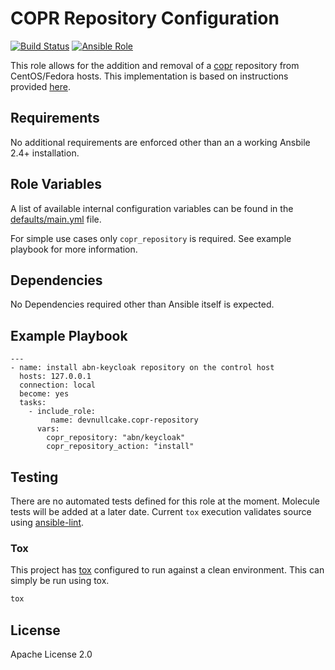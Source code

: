 COPR Repository Configuration
=============================
[![Build Status](https://travis-ci.org/devnullcake/ansible-role-copr-repository.svg?branch=master)](https://travis-ci.org/devnullcake/ansible-role-acme-certificate) [![Ansible Role](https://img.shields.io/ansible/role/24945.svg)](https://galaxy.ansible.com/devnullcake/acme-certificate/)

This role allows for the addition and removal of a [copr](https://copr.fedorainfracloud.org/) repository from CentOS/Fedora hosts. This implementation is based on instructions provided [here](https://docs.pagure.org/copr.copr/how_to_enable_repo.html#how-to-enable-repo).

Requirements
------------

No additional requirements are enforced other than an a working Ansbile 2.4+ installation.

Role Variables
--------------

A list of available internal configuration variables can be found in the [defaults/main.yml](defaults/main.yml) file.

For simple use cases only `copr_repository` is required. See example playbook for more information.

Dependencies
------------

No Dependencies required other than Ansible itself is expected.

Example Playbook
----------------

    ---
    - name: install abn-keycloak repository on the control host
      hosts: 127.0.0.1
      connection: local
      become: yes
      tasks:
        - include_role:
             name: devnullcake.copr-repository
          vars:
            copr_repository: "abn/keycloak"
            copr_repository_action: "install"

Testing
-------
There are no automated tests defined for this role at the moment. Molecule tests will be added at a later date. Current `tox` execution validates source using [ansible-lint](https://github.com/willthames/ansible-lint).

### Tox
This project has [tox](http://tox.readthedocs.io/en/latest/) configured to run against a clean environment. This can simply be run using tox.

```sh
tox
```

License
-------

Apache License 2.0
